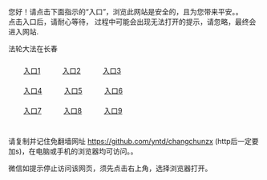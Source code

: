 您好！请点击下面指示的“入口”，浏览此网站是安全的，且为您带来平安。。 <br/>
点击入口后，请耐心等待， 过程中可能会出现无法打开的提示，请忽略，最终会进入网站. </br>

法轮大法在长春<br/>
<div style="padding:10px"><a style="margin:20px" target="_blank" href="https://dhbgx1jb69vo.cloudfront.net/2Qpsp?vferkwfa" id="ccLink1" rel="nofollow">入口1</a> <a target="_blank" style="margin:20px" href="https://d1iubfwpwx9atm.cloudfront.net/2Qpsp?aniaomvx" id="ccLink2" rel="nofollow">入口2</a> <a style="margin:20px" target="_blank" href="https://d1j1ejt2dcvkx3.cloudfront.net/2Qpsp?xlwgpa" id="ccLink3" rel="nofollow">入口3</a></div>

<div style="padding:10px" ><a style="margin:20px" target="_blank" href="https://dhbgx1jb69vo.cloudfront.net/2Qpsp?vferkwfa" id="ccLink4" rel="nofollow">入口4</a> <a style="margin:20px" href="https://d1iubfwpwx9atm.cloudfront.net/2Qpsp?aniaomvx" target="_blank" id="ccLink5" rel="nofollow">入口5</a> <a style="margin:20px" href="https://d1j1ejt2dcvkx3.cloudfront.net/2Qpsp?xlwgpa" target="_blank" id="ccLink6" rel="nofollow">入口6</a></div>

<div style="padding:10px"><a style="margin:20px" target="_blank" href="https://dhbgx1jb69vo.cloudfront.net/2Qpsp?vferkwfa" id="ccLink7" rel="nofollow">入口7</a> <a style="margin:20px" href="https://d1iubfwpwx9atm.cloudfront.net/2Qpsp?aniaomvx" target="_blank" id="ccLink8" rel="nofollow">入口8</a> <a style="margin:20px" target="_blank" href="https://d1j1ejt2dcvkx3.cloudfront.net/2Qpsp?xlwgpa" id="ccLink9" rel="nofollow">入口9</a></div>

<br/>



请复制并记住免翻墙网址 https://github.com/yntd/changchunzx (http后一定要加s)，在电脑或手机的浏览器均可访问。。<br/>

微信如提示停止访问该网页，须先点击右上角，选择浏览器打开。
